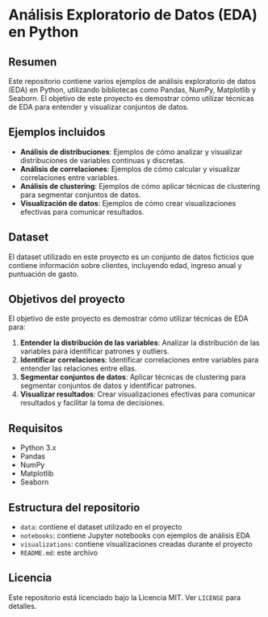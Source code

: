 **Análisis Exploratorio de Datos (EDA) en Python**
=====================================================

**Resumen**
-----------

Este repositorio contiene varios ejemplos de análisis exploratorio de datos (EDA) en Python, utilizando bibliotecas como Pandas, NumPy, Matplotlib y Seaborn. El objetivo de este proyecto es demostrar cómo utilizar técnicas de EDA para entender y visualizar conjuntos de datos.

**Ejemplos incluidos**
---------------------

* **Análisis de distribuciones**: Ejemplos de cómo analizar y visualizar distribuciones de variables continuas y discretas.
* **Análisis de correlaciones**: Ejemplos de cómo calcular y visualizar correlaciones entre variables.
* **Análisis de clustering**: Ejemplos de cómo aplicar técnicas de clustering para segmentar conjuntos de datos.
* **Visualización de datos**: Ejemplos de cómo crear visualizaciones efectivas para comunicar resultados.

**Dataset**
----------

El dataset utilizado en este proyecto es un conjunto de datos ficticios que contiene información sobre clientes, incluyendo edad, ingreso anual y puntuación de gasto.

**Objetivos del proyecto**
-------------------------

El objetivo de este proyecto es demostrar cómo utilizar técnicas de EDA para:

1. **Entender la distribución de las variables**: Analizar la distribución de las variables para identificar patrones y outliers.
2. **Identificar correlaciones**: Identificar correlaciones entre variables para entender las relaciones entre ellas.
3. **Segmentar conjuntos de datos**: Aplicar técnicas de clustering para segmentar conjuntos de datos y identificar patrones.
4. **Visualizar resultados**: Crear visualizaciones efectivas para comunicar resultados y facilitar la toma de decisiones.

**Requisitos**
-------------

* Python 3.x
* Pandas
* NumPy
* Matplotlib
* Seaborn

**Estructura del repositorio**
-----------------------------

* `data`: contiene el dataset utilizado en el proyecto
* `notebooks`: contiene Jupyter notebooks con ejemplos de análisis EDA
* `visualizations`: contiene visualizaciones creadas durante el proyecto
* `README.md`: este archivo

**Licencia**
---------

Este repositorio está licenciado bajo la Licencia MIT. Ver `LICENSE` para detalles.
